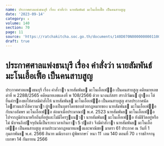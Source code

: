 ```yaml
---
name: ประกาศศาลแพ่งธนบุรี เรื่อง คำสั่งว่า นายสัมพันธ์ มะโนเอื้อเฟื้อ เป็นคนสาบสูญ
date: '2023-09-14'
category: ง
volume: 140
section: 70
page: 11
source: 'https://ratchakitcha.soc.go.th/documents/140D070N0000000001100.pdf'
draft: true
---
```


# ประกาศศาลแพ่งธนบุรี เรื่อง คำสั่งว่า นายสัมพันธ์ มะโนเอื้อเฟื้อ เป็นคนสาบสูญ

ประกาศศาลแพงธนบุรี เรื่อง คําสั่งวา นายสัมพันธ มะโนเอื้อเฟอ เป็นคนสาบสูญ คดีหมายเลขดําที่ พ 2288/2565 คดีหมายเลขแดงที่ พ 108/2566 ด้วย นางนภัสสร สราภิวัฒน ผู้รอง ได้ยื่นคํารองขอให้ศาลมีคําสั่งให้ นายสัมพันธ มะโนเอื้อเฟอ เป็นคนสาบสูญ ศาลประกาศนัดไตสวนแล้วได้ความวา ผู้รองเป็นบุตรโดยชอบด้วยกฎหมายของ นายสัมพันธ มะโนเอื้อเฟอ กับนางอัมพร มะโนเอื้อเฟอ ต่อมาเมื่อประมาณป พ.ศ. 2523 นายสัมพันธ มะโนเอื้อเฟอ ไปจากภูมิลําเนาหรือถิ่นที่อยู่และไม่มีใครรูแนวา นายสัมพันธ มะโนเอื้อเฟอ ยังมีชีวิตอยู่หรือไม่ นับจนถึงปจจุบันนี้เป็นระยะเวลาเกินกวา 5 ปแล้ว จึงมีคําสั่งวา นายสัมพันธ มะโนเอื้อเฟอ เป็นคนสาบสูญ ตามประมวลกฎหมายแพงและพาณิชย มาตรา 61 ประกาศ ณ วันที่ 1 กุมภาพันธ พ.ศ. 2566 สินาท มณีบางกา ผู้พิพากษา ้ หนา 11 ่ เลม 140 ตอนที่ 70 ง ราชกิจจานุเบกษา 14 กันยายน 2566
